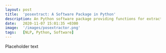 ```yaml
---
layout: post
title:  'posextract: A Software Package in Python'
description: An Python software package providing functions for extracting grammatical subject-verb-object (SVO) and subject-verb-adjective complement/ adjective modifier (SVA) triples from text. This linguistically improved algorithm has significantly higher precision and recall measures than existing methods. 
date:   2020-11-07 15:01:35 +0300
image:  '/images/posextractor.png'
tags:   [NLP, Python, Software]
---
```

Placeholder text